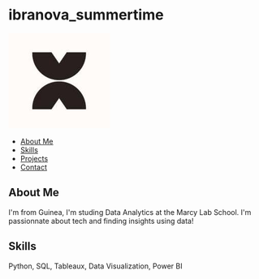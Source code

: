 # ibranova_summertime

![MyImage](assets/marcy.jpeg)

- [About Me](#About-Me)
- [Skills](#Skills)
- [Projects](#Projects) 
- [Contact](#Contact)

## About Me

I'm from Guinea, I'm studing Data Analytics at the Marcy Lab School. I'm passionnate about tech and finding insights using data!

## Skills

Python, SQL, Tableaux, Data Visualization, Power BI
